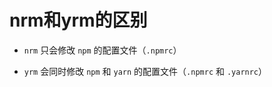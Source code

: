 # nrm和yrm的区别

- `nrm` 只会修改 `npm` 的配置文件（`.npmrc`）

- `yrm` 会同时修改 `npm` 和 `yarn` 的配置文件（`.npmrc` 和 `.yarnrc`）
